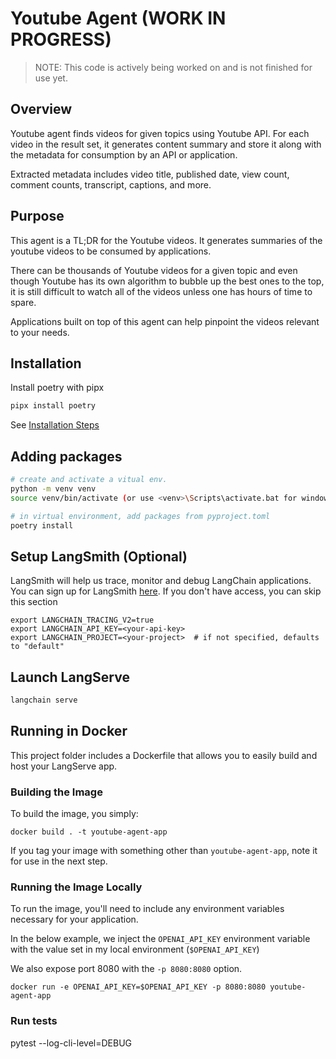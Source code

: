 # Youtube Agent (WORK IN PROGRESS)
> NOTE: This code is actively being worked on and is not finished for use yet.

## Overview

Youtube agent finds videos for given topics using Youtube API. 
For each video in the result set, it generates content summary and store it along with the metadata for consumption by an API or application.

Extracted metadata includes video title, published date, view count, comment counts, transcript, captions, and more.

## Purpose 

This agent is a TL;DR for the Youtube videos. It generates summaries of the youtube videos to be consumed by applications.

There can be thousands of Youtube videos for a given topic and even though Youtube has its own algorithm to bubble up the best ones to the top, it is still difficult to watch all of the videos unless one has hours of time to spare.  

Applications built on top of this agent can help pinpoint the videos relevant to your needs. 


## Installation

Install poetry with pipx

```bash
pipx install poetry
```

See [Installation Steps](https://python-poetry.org/docs/#installing-with-pipx)

## Adding packages

```bash
# create and activate a vitual env.
python -m venv venv
source venv/bin/activate (or use <venv>\Scripts\activate.bat for windows)

# in virtual environment, add packages from pyproject.toml
poetry install
```

## Setup LangSmith (Optional)
LangSmith will help us trace, monitor and debug LangChain applications. 
You can sign up for LangSmith [here](https://smith.langchain.com/). 
If you don't have access, you can skip this section


```shell
export LANGCHAIN_TRACING_V2=true
export LANGCHAIN_API_KEY=<your-api-key>
export LANGCHAIN_PROJECT=<your-project>  # if not specified, defaults to "default"
```

## Launch LangServe

```bash
langchain serve
```

## Running in Docker

This project folder includes a Dockerfile that allows you to easily build and host your LangServe app.

### Building the Image

To build the image, you simply:

```shell
docker build . -t youtube-agent-app
```

If you tag your image with something other than `youtube-agent-app`,
note it for use in the next step.

### Running the Image Locally

To run the image, you'll need to include any environment variables
necessary for your application.

In the below example, we inject the `OPENAI_API_KEY` environment
variable with the value set in my local environment
(`$OPENAI_API_KEY`)

We also expose port 8080 with the `-p 8080:8080` option.

```shell
docker run -e OPENAI_API_KEY=$OPENAI_API_KEY -p 8080:8080 youtube-agent-app
```

### Run tests
pytest --log-cli-level=DEBUG <test-file-or-dir>



